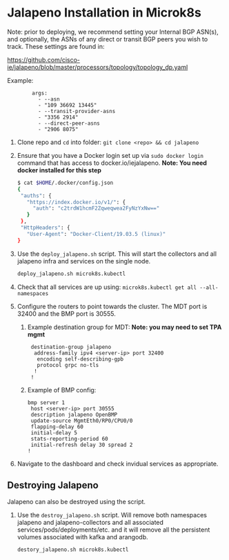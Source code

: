 # Jalapeno Installation in Microk8s

Note: prior to deploying, we recommend setting your Internal BGP ASN(s), and optionally, the ASNs of any direct or transit BGP peers you wish to track.  These settings are found in:

https://github.com/cisco-ie/jalapeno/blob/master/processors/topology/topology_dp.yaml

Example:
```
        args:
          - --asn
          - "109 36692 13445"
          - --transit-provider-asns
          - "3356 2914"
          - --direct-peer-asns
          - "2906 8075"
```

1. Clone repo and `cd` into folder: `git clone <repo> && cd jalapeno`

2. Ensure that you have a Docker login set up via `sudo docker login` command that has access to docker.io/iejalapeno. **Note: You need docker installed for this step**

   ```bash
   $ cat $HOME/.docker/config.json
   {
    "auths": {
      "https://index.docker.io/v1/": {
        "auth": "c2trdW1hcmF2Zqweqwea2FyNzYxNw=="
      }
    },
    "HttpHeaders": {
      "User-Agent": "Docker-Client/19.03.5 (linux)"
   }
   ```

3. Use the `deploy_jalapeno.sh` script. This will start the collectors and all jalapeno infra and services on the single node.

   ```bash
   deploy_jalapeno.sh microk8s.kubectl
   ```

4. Check that all services are up using: `microk8s.kubectl get all --all-namespaces`

5. Configure the routers to point towards the cluster. The MDT port is 32400 and the BMP port is 30555.

   1. Example destination group for MDT: **Note: you may need to set TPA mgmt**

      ```shell
       destination-group jalapeno
        address-family ipv4 <server-ip> port 32400
         encoding self-describing-gpb
         protocol grpc no-tls
        !
       !
      ```

   2. Example of BMP config:

      ```shell
      bmp server 1
       host <server-ip> port 30555
       description jalapeno OpenBMP
       update-source MgmtEth0/RP0/CPU0/0
       flapping-delay 60
       initial-delay 5
       stats-reporting-period 60
       initial-refresh delay 30 spread 2
      !
      ```

6. Navigate to the dashboard and check invidual services as appropriate.

## Destroying Jalapeno

Jalapeno can also be destroyed using the script.

1. Use the `destroy_jalapeno.sh` script. Will remove both namespaces jalapeno and jalapeno-collectors and all associated services/pods/deployments/etc. and it will remove all the persistent volumes associated with kafka and arangodb.

   ```shell
   destory_jalapeno.sh microk8s.kubectl
   ```
